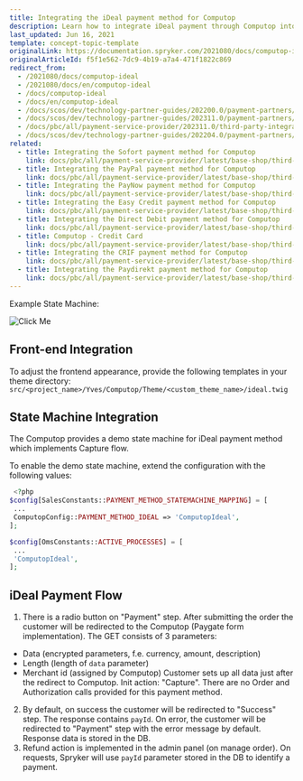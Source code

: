 ```yaml
---
title: Integrating the iDeal payment method for Computop
description: Learn how to integrate iDeal payment through Computop into your Spryker Cloud Commerce OS shop.
last_updated: Jun 16, 2021
template: concept-topic-template
originalLink: https://documentation.spryker.com/2021080/docs/computop-ideal
originalArticleId: f5f1e562-7dc9-4b19-a7a4-471f1822c869
redirect_from:
  - /2021080/docs/computop-ideal
  - /2021080/docs/en/computop-ideal
  - /docs/computop-ideal
  - /docs/en/computop-ideal
  - /docs/scos/dev/technology-partner-guides/202200.0/payment-partners/computop/integrating-payment-methods-for-computop/integrating-the-ideal-payment-method-for-computop.html
  - /docs/scos/dev/technology-partner-guides/202311.0/payment-partners/computop/integrating-payment-methods-for-computop/integrating-the-ideal-payment-method-for-computop.html
  - /docs/pbc/all/payment-service-provider/202311.0/third-party-integrations/computop/integrate-payment-methods-for-computop/integrate-the-ideal-payment-method-for-computop.html
  - /docs/scos/dev/technology-partner-guides/202204.0/payment-partners/computop/integrating-payment-methods-for-computop/integrating-the-ideal-payment-method-for-computop.html
related:
  - title: Integrating the Sofort payment method for Computop
    link: docs/pbc/all/payment-service-provider/latest/base-shop/third-party-integrations/computop/integrate-payment-methods-for-computop/integrate-the-sofort-payment-method-for-computop.html
  - title: Integrating the PayPal payment method for Computop
    link: docs/pbc/all/payment-service-provider/latest/base-shop/third-party-integrations/computop/integrate-payment-methods-for-computop/integrate-the-paypal-payment-method-for-computop.html
  - title: Integrating the PayNow payment method for Computop
    link: docs/pbc/all/payment-service-provider/latest/base-shop/third-party-integrations/computop/integrate-payment-methods-for-computop/integrate-the-paynow-payment-method-for-computop.html
  - title: Integrating the Easy Credit payment method for Computop
    link: docs/pbc/all/payment-service-provider/latest/base-shop/third-party-integrations/computop/integrate-payment-methods-for-computop/integrate-the-easy-credit-payment-method-for-computop.html
  - title: Integrating the Direct Debit payment method for Computop
    link: docs/pbc/all/payment-service-provider/latest/base-shop/third-party-integrations/computop/integrate-payment-methods-for-computop/integrate-the-direct-debit-payment-method-for-computop.html
  - title: Computop - Credit Card
    link: docs/pbc/all/payment-service-provider/latest/base-shop/third-party-integrations/computop/integrate-payment-methods-for-computop/integrate-the-credit-card-payment-method-for-computop.html
  - title: Integrating the CRIF payment method for Computop
    link: docs/pbc/all/payment-service-provider/latest/base-shop/third-party-integrations/computop/integrate-payment-methods-for-computop/integrate-the-crif-payment-method-for-computop.html
  - title: Integrating the Paydirekt payment method for Computop
    link: docs/pbc/all/payment-service-provider/latest/base-shop/third-party-integrations/computop/integrate-payment-methods-for-computop/integrate-the-paydirekt-payment-method-for-computop.html
---
```


Example State Machine:

![Click Me](https://spryker.s3.eu-central-1.amazonaws.com/docs/Technology+Partners/Payment+Partners/Computop/computop-ideal-flow-example.png)

## Front-end Integration

To adjust the frontend appearance, provide the following templates in your theme directory:
`src/<project_name>/Yves/Computop/Theme/<custom_theme_name>/ideal.twig`

## State Machine Integration

The Computop provides a demo state machine for iDeal payment method which implements Capture flow.

To enable the demo state machine, extend the configuration with the following values:

```php
 <?php
$config[SalesConstants::PAYMENT_METHOD_STATEMACHINE_MAPPING] = [
 ...
 ComputopConfig::PAYMENT_METHOD_IDEAL => 'ComputopIdeal',
];

$config[OmsConstants::ACTIVE_PROCESSES] = [
 ...
 'ComputopIdeal',
];
```

## iDeal Payment Flow

1. There is a radio button on "Payment" step. After submitting the order the customer will be redirected to the Computop (Paygate form implementation). The GET consists of 3 parameters:
- Data (encrypted parameters, f.e. currency, amount, description)
- Length (length of `data` parameter)
- Merchant id (assigned by Computop)
Customer sets up all data just after the redirect to Computop.
Init action: "Capture". There are no Order and Authorization calls provided for this payment method.
2. By default, on success the customer  will be redirected to "Success" step. The response contains `payId`. On error, the customer  will be redirected to "Payment" step with the error message by default. Response data is stored in the DB.
3. Refund action is implemented in the admin panel (on manage order). On requests, Spryker will use `payId` parameter stored in the DB to identify a payment.
